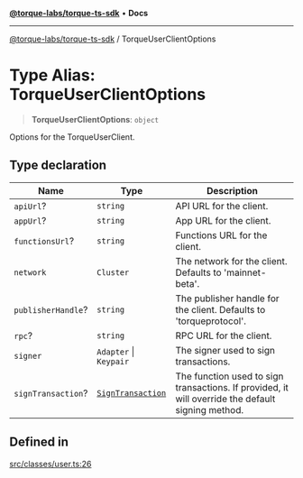 [**@torque-labs/torque-ts-sdk**](../README.md) • **Docs**

***

[@torque-labs/torque-ts-sdk](../globals.md) / TorqueUserClientOptions

# Type Alias: TorqueUserClientOptions

> **TorqueUserClientOptions**: `object`

Options for the TorqueUserClient.

## Type declaration

| Name | Type | Description |
| ------ | ------ | ------ |
| `apiUrl`? | `string` | API URL for the client. |
| `appUrl`? | `string` | App URL for the client. |
| `functionsUrl`? | `string` | Functions URL for the client. |
| `network` | `Cluster` | The network for the client. Defaults to 'mainnet-beta'. |
| `publisherHandle`? | `string` | The publisher handle for the client. Defaults to 'torqueprotocol'. |
| `rpc`? | `string` | RPC URL for the client. |
| `signer` | `Adapter` \| `Keypair` | The signer used to sign transactions. |
| `signTransaction`? | [`SignTransaction`](SignTransaction.md) | The function used to sign transactions. If provided, it will override the default signing method. |

## Defined in

[src/classes/user.ts:26](https://github.com/torque-labs/torque-ts-sdk/blob/e34efdf278512e8a58bacdba966e9cd90b1db20a/src/classes/user.ts#L26)
